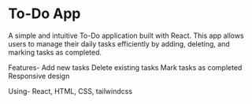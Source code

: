 # To-Do App
A simple and intuitive To-Do application built with React. This app allows users to manage their daily tasks efficiently by adding, deleting, and marking tasks as completed.

Features-
Add new tasks
Delete existing tasks
Mark tasks as completed
Responsive design

Using-
React, HTML, CSS, tailwindcss
